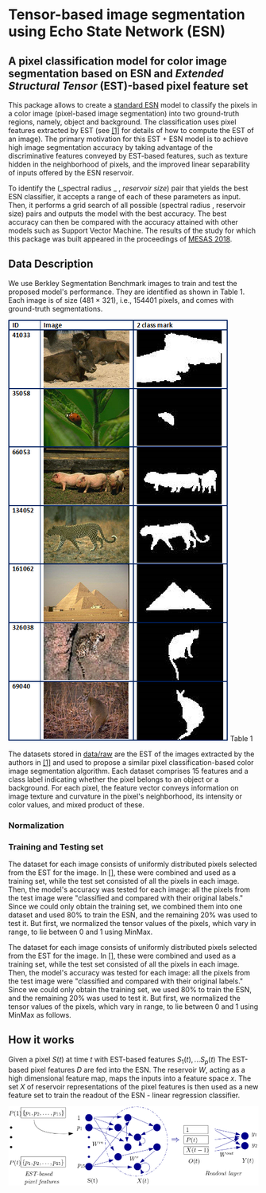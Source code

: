 # Tensor-based image segmentation using Echo State Network (ESN)

## A pixel classification model for color image segmentation based on ESN and _Extended Structural Tensor_ (EST)-based pixel feature set

This package allows to create a [standard ESN](http://www.scholarpedia.org/article/Echo_state_network) model to classify the pixels in a color image (pixel-based image segmentation)
into two ground-truth regions, namely, object and background. The classification uses pixel features extracted by EST (see [[1]](https://link.springer.com/article/10.1007/s10044-015-0502-2) for details of how to compute the EST of an image). The primary motivation for this EST + ESN model is to achieve high image segmentation accuracy by taking advantage of the discriminative features conveyed by EST-based features, such as texture hidden in the neighborhood of pixels, and the improved linear separability of inputs offered by the ESN reservoir.

To identify the (_spectral radius _ , _reservoir size_) pair that yields the best ESN classifier, it accepts a range of each of these parameters as input. Then, it performs a grid search of all possible (spectral radius , reservoir size) pairs and outputs the model with the best accuracy. The best accuracy can then be compared with the accuracy attained with other models such as Support Vector Machine. The results of the study for which this package was built appeared in the proceedings of [MESAS 2018](https://link.springer.com/chapter/10.1007/978-3-030-14984-0_36).

## Data Description

We use Berkley Segmentation Benchmark images to train and test the proposed model's performance. They are identified as shown in Table 1. Each image is of size (481 $\times$ 321), i.e., 154401 pixels, and comes with ground-truth segmentations.

![image data](/docs/data.png)
Table 1

The datasets stored in [data/raw](/data/raw) are the EST of the images extracted by the authors in [[1]](https://link.springer.com/article/10.1007/s10044-015-0502-2) and used to propose a similar pixel classification-based color image segmentation algorithm. Each dataset comprises 15 features and a class label indicating whether the pixel belongs to an object or a background. For each pixel, the feature vector conveys information on image texture and curvature in the pixel's neighborhood, its intensity or color values, and mixed product of these.

### Normalization

### Training and Testing set

The dataset for each image consists of uniformly distributed pixels selected from the EST for the image. In [], these were combined and used as a training set,
while the test set consisted of all the pixels in each image. Then, the model's accuracy was tested for each image: all the pixels from the test image were "classified and compared with their original labels."
Since we could only obtain the training set, we combined them into one dataset and used 80% to train the ESN, and the remaining 20% was used to test it. But first, we normalized the tensor values of the pixels, which vary in range, to lie between 0 and 1 using MinMax.

The dataset for each image consists of uniformly distributed pixels selected from the EST for the image. In [], these were combined and used as a training set,
while the test set consisted of all the pixels in each image. Then, the model's accuracy was tested for each image: all the pixels from the test image were "classified and compared with their original labels."
Since we could only obtain the training set, we used 80% to train the ESN, and the remaining 20% was used to test it. But first, we normalized the tensor values of the pixels, which vary in range,
to lie between 0 and 1 using MinMax as follows.

## How it works

Given a pixel $S(t)$ at time $t$ with EST-based features $S_{1}(t),...S_{p}(t)$
The EST-based pixel features $D$ are fed into the ESN. The reservoir $W$, acting as a high dimensional feature map, maps the inputs into a feature space $x$. The set $X$ of reservoir representations of the pixel features is then used as a new feature set to train the readout of the ESN - linear regression classifier.

![standard ESN model](/docs/est_esn_diagram.png)
